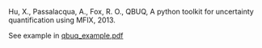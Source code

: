 Hu, X., Passalacqua, A., Fox, R. O., QBUQ, A python toolkit for uncertainty quantification using MFIX, 2013.

See example in [qbuq_example.pdf](ExampleDoc/qbuq_example.pdf)
